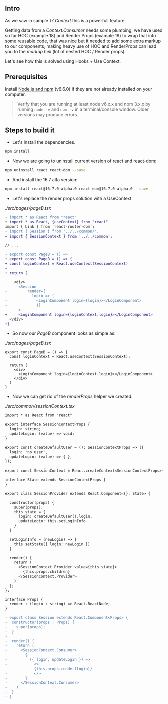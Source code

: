 ## Intro

As we saw in sample _17 Context_ this is a powerfull feature.

Getting data from a _Context.Consumer_ needs some plumbing, we have used so far
HOC (example 18) and Render Props (example 19) to wrap that into some reusable code,
that was nice but it needed to add some extra markup to our components, making
heavy use of HOC and RenderProps can lead you to the _markup hell_ (lot of nested
HOC / Render props).

Let's see how this is solved using Hooks + Use Context.

## Prerequisites

Install [Node.js and npm](https://nodejs.org/en/) (v6.6.0) if they are not already installed on your computer.

> Verify that you are running at least node v6.x.x and npm 3.x.x by running `node -v` and `npm -v` in a terminal/console window. Older versions may produce errors.

## Steps to build it

- Let's install the dependencies.

```bash
npm install
```

- Now we are going to uninstall current version of react and react-dom:

```bash
npm uninstall react react-dom --save
```

- And install the 16.7 alfa version:

```bash
npm install react@16.7.0-alpha.0 react-dom@16.7.0-alpha.0 --save
```

- Let's replace the render props solution with a UseContext

_./src/pages/pageB.tsx_

```diff
- import * as React from "react"
+ import * as React, {useContext} from "react"
import { Link } from 'react-router-dom';
- import { Session } from '../../common/';
+ import { SessionContext } from '../../common';

// ...

- export const PageB = () =>
+ export const PageB = () => {
+ const loginContext = React.useContext(SessionContext)
+
+ return (

    <div>
-     <Session
-         render={
-           login => (            
-             <LoginComponent login={login}></LoginComponent>
-             )}
-     >
+     <LoginComponent login={loginContext.login}></LoginComponent>   
  </div>
+}  
``` 

- So now our _PageB_ component looks as simple as:

_./src/pages/pageB.tsx_

```tsx
export const PageB = () => {
  const loginContext = React.useContext(SessionContext);

  return (
    <div>
      <LoginComponent login={loginContext.login}></LoginComponent>              
    </div>
  )
}
```

- Now we can get rid of the _renderProps_ helper we created.

_./src/common/sessionContext.tsx_

```diff
import * as React from "react"

export interface SessionContextProps {
  login: string;
  updateLogin: (value) => void;
}

export const createDefaultUser = (): SessionContextProps => ({
  login: 'no user',
  updateLogin: (value) => { },
});

export const SessionContext = React.createContext<SessionContextProps>(createDefaultUser());

interface State extends SessionContextProps {
}

export class SessionProvider extends React.Component<{}, State> {

  constructor(props) {
    super(props);
    this.state = {
      login: createDefaultUser().login,
      updateLogin: this.setLoginInfo
    }
  }

  setLoginInfo = (newLogin) => {
    this.setState({ login: newLogin })
  }

  render() {
    return (
      <SessionContext.Provider value={this.state}>
        {this.props.children}
      </SessionContext.Provider>
    )
  };
};

interface Props {
  render : (login : string) => React.ReactNode;
}

- export class Session extends React.Component<Props> {
-  constructor(props : Props) {
-    super(props);  
-  }
-
-  render() {    
-    return (
-      <SessionContext.Consumer>        
-        {          
-          ({ login, updateLogin }) => 
-            <>     
-            {this.props.render(login)}        
-            </>
-        }         
-      </SessionContext.Consumer>
-    )  
-  }  
- }
```

